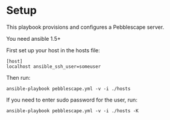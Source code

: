 # Setup

This playbook provisions and configures a Pebblescape server.  

You need ansible 1.5+

First set up your host in the hosts file:
```
[host]
localhost ansible_ssh_user=someuser
```

Then run:

```
ansible-playbook pebblescape.yml -v -i ./hosts
```

If you need to enter sudo password for the user, run:

```
ansible-playbook pebblescape.yml -v -i ./hosts -K
```